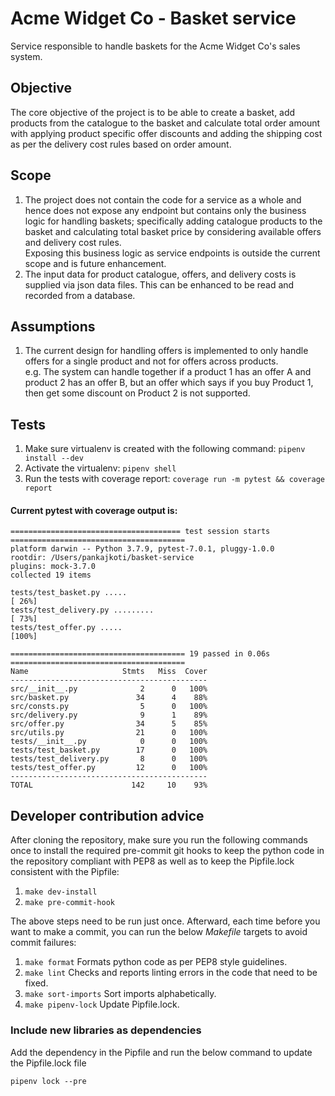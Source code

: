 # Acme Widget Co - Basket service
Service responsible to handle baskets for the Acme Widget Co's sales system.

## Objective
The core objective of the project is to be able to create a basket, add products from the catalogue to the basket and
calculate total order amount with applying product specific offer discounts and adding the shipping cost as per the
delivery cost rules based on order amount.

## Scope
1. The project does not contain the code for a service as a whole and hence does not expose any endpoint but contains
only the business logic for handling baskets; specifically adding catalogue products to the basket
and calculating total basket price by considering available offers and delivery cost rules. <br/>
Exposing this business logic as service endpoints is outside the current scope and is future enhancement.<br/>
2. The input data for product catalogue, offers, and delivery costs is supplied via json data files. This can be
enhanced to be read and recorded from a database.

## Assumptions
1. The current design for handling offers is implemented to only handle offers for a single product and not for offers
across products. <br/>
e.g. The system can handle together if a product 1 has an offer A and product 2 has an offer B, but an offer which says
if you buy Product 1, then get some discount on Product 2 is not supported.

## Tests
1. Make sure virtualenv is created with the following command:
   ```pipenv install --dev```
2. Activate the virtualenv:
   ```pipenv shell```
3. Run the tests with coverage report:
   ```coverage run -m pytest && coverage report```

#### Current pytest with coverage output is:
```buildoutcfg
====================================== test session starts =======================================
platform darwin -- Python 3.7.9, pytest-7.0.1, pluggy-1.0.0
rootdir: /Users/pankajkoti/basket-service
plugins: mock-3.7.0
collected 19 items

tests/test_basket.py .....                                                                 [ 26%]
tests/test_delivery.py .........                                                           [ 73%]
tests/test_offer.py .....                                                                  [100%]

======================================= 19 passed in 0.06s =======================================
Name                     Stmts   Miss  Cover
--------------------------------------------
src/__init__.py              2      0   100%
src/basket.py               34      4    88%
src/consts.py                5      0   100%
src/delivery.py              9      1    89%
src/offer.py                34      5    85%
src/utils.py                21      0   100%
tests/__init__.py            0      0   100%
tests/test_basket.py        17      0   100%
tests/test_delivery.py       8      0   100%
tests/test_offer.py         12      0   100%
--------------------------------------------
TOTAL                      142     10    93%
```

## Developer contribution advice
After cloning the repository, make sure you run the following commands once to install the required pre-commit git
hooks to keep the python code in the repository compliant with PEP8 as well as to keep the Pipfile.lock consistent with
the Pipfile: <br/>
1. `make dev-install`
2. `make pre-commit-hook`

The above steps need to be run just once. Afterward, each time before you want to make a commit, you can run the below
<i>Makefile</i> targets to avoid commit failures:
1. `make format` Formats python code as per PEP8 style guidelines.
2. `make lint`   Checks and reports linting errors in the code that need to be fixed.
3. `make sort-imports` Sort imports alphabetically.
4. `make pipenv-lock` Update Pipfile.lock.


### Include new libraries as dependencies
Add the dependency in the Pipfile and run the below command to update the Pipfile.lock file
```console
pipenv lock --pre
```
